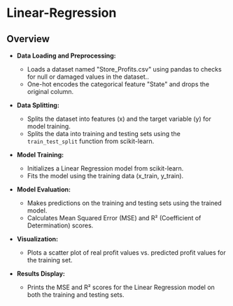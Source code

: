 # Linear-Regression


## Overview


- **Data Loading and Preprocessing:**
  - Loads a dataset named "Store_Profits.csv" using pandas to checks for null or damaged values in the dataset..
  - One-hot encodes the categorical feature "State" and drops the original column.

- **Data Splitting:**
  - Splits the dataset into features (x) and the target variable (y) for model training.
  - Splits the data into training and testing sets using the `train_test_split` function from scikit-learn.

- **Model Training:**
  - Initializes a Linear Regression model from scikit-learn.
  - Fits the model using the training data (x_train, y_train).

- **Model Evaluation:**
  - Makes predictions on the training and testing sets using the trained model.
  - Calculates Mean Squared Error (MSE) and R² (Coefficient of Determination) scores.

- **Visualization:**
  - Plots a scatter plot of real profit values vs. predicted profit values for the training set.

- **Results Display:**
  - Prints the MSE and R² scores for the Linear Regression model on both the training and testing sets.





